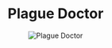 <h1 align="center"> Plague Doctor </h1>

<p align="center">
 <img src="https://i.imgur.com/Zb7EIIm.png" alt="Plague Doctor"></a>
</p>

